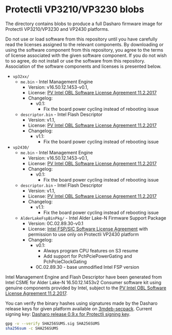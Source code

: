# Protectli VP3210/VP3230 blobs

The directory contains blobs to produce a full Dasharo firmware image
for Protectli VP3210/VP3230 and VP2430 platforms.

Do not use or load software from this repository until you have carefully read
the licenses assigned to the relevant components. By downloading or using the
software component from this repository, you agree to the terms of license
associated with the given software component. If you do not wish to so agree,
do not install or use the software from this repository. Association of the
software components and licenses is presented below.

* `vp32xx/`
  * `me.bin` - Intel Management Engine
    * Version: v16.50.12.1453-v0.1,
    * License: [PV Intel OBL Software License Agreement 11.2.2017][INTEL SLA]
    * Changelog:
      * v0.1:
        * Fix the board power cycling instead of rebooting issue
  * `descriptor.bin` - Intel Flash Descriptor
    * Version: v1.1,
    * License: [PV Intel OBL Software License Agreement 11.2.2017][INTEL SLA]
    * Changelog:
      * v1.1:
        * Fix the board power cycling instead of rebooting issue
* `vp2430/`
  * `me.bin` - Intel Management Engine
    * Version: v16.50.12.1453-v0.1,
    * License: [PV Intel OBL Software License Agreement 11.2.2017][INTEL SLA]
    * Changelog:
      * v0.1:
        * Fix the board power cycling instead of rebooting issue
  * `descriptor.bin` - Intel Flash Descriptor
    * Version: v1.1,
    * License: [PV Intel OBL Software License Agreement 11.2.2017][INTEL SLA]
    * Changelog:
      * v1.1:
        * Fix the board power cycling instead of rebooting issue
  * `AlderLakeFspBinPkg/` - Intel Alder Lake-N Firmware Support Package
    * Version: 0C.02.89.30-v0.1
    * License: [Intel FSP/SIC Software License Agreement][INTEL FSP SIC SLA]
      with permission to use only on Protectli VP2430 platform
    * Changelog:
      * v0.1:
        * Always program CPU features on S3 resume
        * Add support for PchPciePowerGating and PchPcieClockGating
      * 0C.02.89.30 - base unmodified Intel FSP version

Intel Management Engine and Flash Descriptor have been generated from Intel
CSME for Alder Lake-N 16.50.12.1453v2 Consumer software kit using genuine
components provided by Intel, subject to the
[PV Intel OBL Software License Agreement 11.2.2017][INTEL SLA].

You can verify the binary hashes using signatures made by the Dasharo release
keys for given platform available on [3mdeb-secpack](https://github.com/3mdeb/3mdeb-secpack).
Current signing key: [Dasharo release 0.9.x for Protectli signing key][KEY].

```bash
gpg -v --verify SHA256SUMS.sig SHA256SUMS
sha256sum -c SHA256SUMS
```

[INTEL SLA]: ../../licenses/pv%20intel%20obl%20software%20license%20agreement%2011.2.2017.pdf
[INTEL FSP SIC SLA]: ../../licenses/INTEL_FSP_SIC_LICENSE.txt
[KEY]: https://github.com/3mdeb/3mdeb-secpack/blob/master/customer-keys/protectli/release-keys/dasharo-release-0.9.x-for-protectli-signing-key.asc
